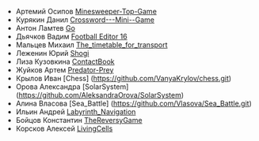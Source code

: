 * Артемий Осипов [Minesweeper-Top-Game](https://github.com/Ecl1pce/Minesweeper-Top-Game)
* Курякин Данил [Crossword---Mini--Game](https://github.com/Olieaw/--Crossword---Mini--Game--)
* Антон Ламтев [Go](https://github.com/antonlamtev/Go)
* Дьячков Вадим [Football Editor 16](https://github.com/VadikDyachkov/FootballEditor16)
* Мальцев Михаил [The_timetable_for_transport](https://github.com/mikle9997/The_timetable_for_transport.git)
* Леженин Юрий [Shogi](https://github.com/lezhenin/Shogi)
* Лиза Кузовкина [ContactBook](https://github.com/kuzo-liza/ContactBook)
* Жуйков Артем [Predator-Prey](https://github.com/Zhuikov/predator-prey)
* Крылов Иван [Chess] (https://github.com/VanyaKrylov/chess.git)
* Орова Александра [SolarSystem] (https://github.com/AleksandraOrova/SolarSystem)
* Алина Власова [Sea_Battle] (https://github.com/Vlasova/Sea_Battle.git)
* Ильин Андрей [Labyrinth_Navigation](https://github.com/WalrusQ/labyrinth)
* Бойцов Константин [TheReversyGame](https://github.com/ConstantineBoitsov/TheReversyGame)
* Корсков Алексей [LivingCells](https://github.com/Korskov98/LivingCells.git)
